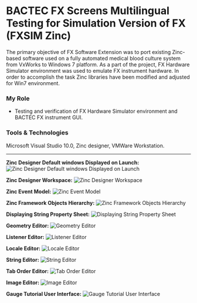 # BACTEC FX Screens Multilingual Testing for Simulation Version of FX (FXSIM Zinc)
The primary objective of FX Software Extension was to port existing Zinc-based software used on a fully automated medical blood culture system from VxWorks to Windows 7 platform. As a part of the project, FX Hardware Simulator environment was used to emulate FX instrument hardware. In order to accomplish the task Zinc libraries have been modified and adjusted for Win7 environment.

### My Role
-	Testing and verification of FX Hardware Simulator environment and BACTEC FX instrument GUI.

### Tools & Technologies
Microsoft Visual Studio 10.0, Zinc designer, VMWare Workstation.

<hr>

**Zinc Designer Default windows Displayed on Launch:**
<img alt="Zinc Designer Default windows Displayed on Launch" src="00Zinc Designer Default windows Displayed on Launch.png">

**Zinc Designer Workspace:**
<img alt="Zinc Designer Workspace" src="01Zinc Designer Workspace.png">

**Zinc Event Model:**
<img alt="Zinc Event Model" src="02Zinc Event Model.png">

**Zinc Framework Objects Hierarchy:**
<img alt="Zinc Framework Objects Hierarchy" src="03Zinc Framework Objects Hierarchy.png">

**Displaying String Property Sheet:**
<img alt="Displaying String Property Sheet" src="04Displaying String Property Sheet.png">

**Geometry Editor:**
<img alt="Geometry Editor" src="05Geometry Editor.png">

**Listener Editor:**
<img alt="Listener Editor" src="06Listener Editor.png">

**Locale Editor:**
<img alt="Locale Editor" src="07Locale Editor.png">

**String Editor:**
<img alt="String Editor" src="08String Editor.png">

**Tab Order Editor:**
<img alt="Tab Order Editor" src="09Tab Order Editor.png">

**Image Editor:**
<img alt="Image Editor" src="10Image Editor.png">

**Gauge Tutorial User Interface:**
<img alt="Gauge Tutorial User Interface" src="11Gauge Tutorial User Interface.png">